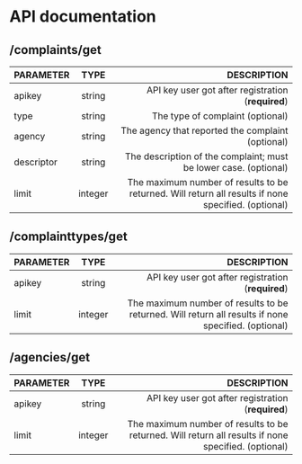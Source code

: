 # API documentation

## /complaints/get

| PARAMETER        | TYPE           | DESCRIPTION  |
| ------------- |:-------------:| -----:|
| apikey      | string | API key user got after registration (**required**) |
| type      | string      |   The type of complaint (optional) |
| agency | string      |    The agency that reported the complaint (optional) |
| descriptor | string      |    The description of the complaint; must be lower case. (optional) |
| limit | integer      |    The maximum number of results to be returned. Will return all results if none specified. (optional) |

## /complainttypes/get

| PARAMETER        | TYPE           | DESCRIPTION  |
| ------------- |:-------------:| -----:|
| apikey      | string | API key user got after registration (**required**) |
| limit | integer      |    The maximum number of results to be returned. Will return all results if none specified. (optional) |

## /agencies/get

| PARAMETER        | TYPE           | DESCRIPTION  |
| ------------- |:-------------:| -----:|
| apikey      | string | API key user got after registration (**required**) |
| limit | integer      |    The maximum number of results to be returned. Will return all results if none specified. (optional) |
